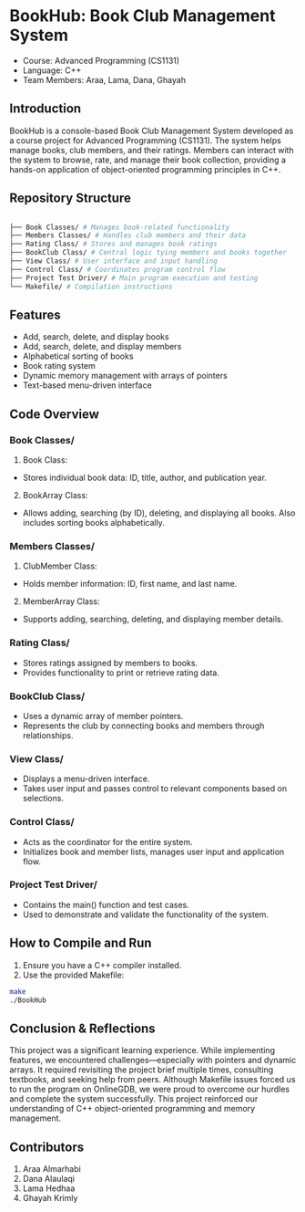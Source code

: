 # BookHub: Book Club Management System

- Course: Advanced Programming (CS1131)
- Language: C++
- Team Members: Araa, Lama, Dana, Ghayah

## Introduction
BookHub is a console-based Book Club Management System developed as a course project for Advanced Programming (CS1131). The system helps manage books, club members, and their ratings. Members can interact with the system to browse, rate, and manage their book collection, providing a hands-on application of object-oriented programming principles in C++.

## Repository Structure
```bash

├── Book Classes/ # Manages book-related functionality
├── Members Classes/ # Handles club members and their data
├── Rating Class/ # Stores and manages book ratings
├── BookClub Class/ # Central logic tying members and books together
├── View Class/ # User interface and input handling
├── Control Class/ # Coordinates program control flow
├── Project Test Driver/ # Main program execution and testing
└── Makefile/ # Compilation instructions
```

## Features
- Add, search, delete, and display books
- Add, search, delete, and display members
- Alphabetical sorting of books
- Book rating system
- Dynamic memory management with arrays of pointers
- Text-based menu-driven interface

## Code Overview
### Book Classes/
1. Book Class:
- Stores individual book data: ID, title, author, and publication year.

2. BookArray Class:
- Allows adding, searching (by ID), deleting, and displaying all books. Also includes sorting books alphabetically.

### Members Classes/
1. ClubMember Class:
- Holds member information: ID, first name, and last name.

2. MemberArray Class:
- Supports adding, searching, deleting, and displaying member details.

### Rating Class/
- Stores ratings assigned by members to books.
- Provides functionality to print or retrieve rating data.

### BookClub Class/
- Uses a dynamic array of member pointers.
- Represents the club by connecting books and members through relationships.

### View Class/
- Displays a menu-driven interface.
- Takes user input and passes control to relevant components based on selections.

### Control Class/
- Acts as the coordinator for the entire system.
- Initializes book and member lists, manages user input and application flow.

### Project Test Driver/
- Contains the main() function and test cases.
- Used to demonstrate and validate the functionality of the system.

## How to Compile and Run
1. Ensure you have a C++ compiler installed.
2. Use the provided Makefile:
```bash
make
./BookHub
```
## Conclusion & Reflections
This project was a significant learning experience. While implementing features, we encountered challenges—especially with pointers and dynamic arrays. It required revisiting the project brief multiple times, consulting textbooks, and seeking help from peers. Although Makefile issues forced us to run the program on OnlineGDB, we were proud to overcome our hurdles and complete the system successfully. This project reinforced our understanding of C++ object-oriented programming and memory management.

## Contributors
1. Araa Almarhabi
2. Dana Alaulaqi
3. Lama Hedhaa
4. Ghayah Krimly
